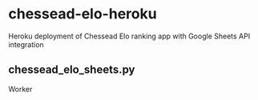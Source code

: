 # chessead-elo-heroku
Heroku deployment of Chessead Elo ranking app with Google Sheets API integration

## chessead_elo_sheets.py
Worker
